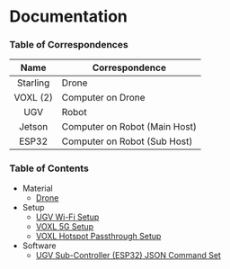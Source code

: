 # Documentation

### Table of Correspondences
| Name  | Correspondence |
|:-----:| --------- |
| Starling | Drone |
| VOXL (2) | Computer on Drone |
| UGV | Robot |
| Jetson | Computer on Robot (Main Host) |
| ESP32 | Computer on Robot (Sub Host)



### Table of Contents

- Material
    - [Drone](material/Drone.md)
- Setup
    - [UGV Wi-Fi Setup](Setup/UGV-Wifi-Setup.md)
    - [VOXL 5G Setup](setup/VOXL-5G-Setup.md)
    - [VOXL Hotspot Passthrough Setup](setup/VOXL-Hotspot-Passthrough-Setup.md)
- Software
    - [UGV Sub-Controller (ESP32) JSON Command Set](software/UGV-Sub-Controller-Command-Set.md)